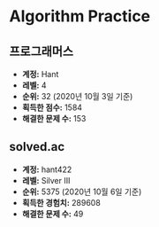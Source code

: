 # Algorithm Practice

## 프로그래머스

- **계정:** Hant
- **레벨:** 4
- **순위:** 32 (2020년 10월 3일 기준)
- **획득한 점수:** 1584
- **해결한 문제 수:** 153

## solved.ac

- **계정:** hant422
- **레벨:** Silver III
- **순위:** 5375 (2020년 10월 6일 기준)
- **획득한 경험치:** 289608
- **해결한 문제 수:** 49
